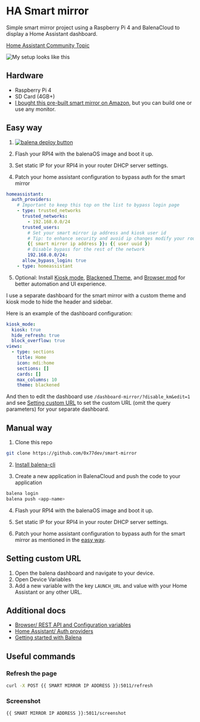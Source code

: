 # HA Smart mirror

Simple smart mirror project using a Raspberry Pi 4 and BalenaCloud to display a Home Assistant dashboard.

[Home Assistant Community Topic](https://community.home-assistant.io/t/smart-mirror-with-lovelace-dashboard/715299)

![My setup looks like this](https://repository-images.githubusercontent.com/784446111/b1ce65e2-ea77-44a3-9cfc-61575e1e017b)

## Hardware

- Raspberry Pi 4
- SD Card (4GB+)
- [I bought this pre-built smart mirror on Amazon](https://amzn.to/4cIKq5o), but you can build one or use any monitor.

## Easy way

1. [![balena deploy button](https://www.balena.io/deploy.svg)](https://dashboard.balena-cloud.com/deploy?repoUrl=https://github.com/0x77dev/smart-mirror)


2. Flash your RPI4 with the balenaOS image and boot it up.

3. Set static IP for your RPI4 in your router DHCP server settings.

4. Patch your home assistant configuration to bypass auth for the smart mirror

```yaml
homeassistant:
  auth_providers:
    # Important to keep this top on the list to bypass login page
    - type: trusted_networks
      trusted_networks:
        - 192.168.0.0/24
      trusted_users:
        # Set your smart mirror ip address and kiosk user id
        # Tip: to enhance security and avoid ip changes modify your router DHCP server to assign a static ip to your smart mirror
        {{ smart mirror ip address }}: {{ user uuid }}
        # Disable bypass for the rest of the network
        192.168.0.0/24:
      allow_bypass_login: true
    - type: homeassistant
```

5. Optional: Install [Kiosk mode](https://github.com/NemesisRE/kiosk-mode), [Blackened Theme](https://github.com/home-assistant-community-themes/blackened), and [Browser mod](https://github.com/thomasloven/hass-browser_mod) for better automation and UI experience.

I use a separate dashboard for the smart mirror with a custom theme and kiosk mode to hide the header and sidebar.

Here is an example of the dashboard configuration:
```yaml
kiosk_mode:
  kiosk: true
  hide_refresh: true
  block_overflow: true
views:
  - type: sections
    title: Home
    icon: mdi:home
    sections: []
    cards: []
    max_columns: 10
    theme: blackened
```
And then to edit the dashboard use `/dashboard-mirror/?disable_km&edit=1` and see [Setting custom URL](#setting-custom-url) to set the custom URL (omit the query parameters) for your separate dashboard.

## Manual way

1. Clone this repo

```bash
git clone https://github.com/0x77dev/smart-mirror
```

2. [Install balena-cli](https://docs.balena.io/reference/balena-cli/)

3. Create a new application in BalenaCloud and push the code to your application

```bash
balena login
balena push <app-name>
```

4. Flash your RPI4 with the balenaOS image and boot it up.

5. Set static IP for your RPI4 in your router DHCP server settings.

6. Patch your home assistant configuration to bypass auth for the smart mirror as mentioned in the [easy way](#easy-way).

## Setting custom URL

1. Open the balena dashboard and navigate to your device.
2. Open Device Variables
3. Add a new variable with the key `LAUNCH_URL` and value with your Home Assistant or any other URL.

## Additional docs

- [Browser/ REST API and Configuration variables](https://github.com/balena-io-experimental/browser?tab=readme-ov-file#api)
- [Home Assistant/ Auth providers](https://www.home-assistant.io/docs/authentication/providers)
- [Getting started with Balena](https://docs.balena.io/learn/getting-started/raspberrypi5/nodejs/)

## Useful commands

### Refresh the page

```bash
curl -X POST {{ SMART MIRROR IP ADDRESS }}:5011/refresh
```

### Screenshot

```url
{{ SMART MIRROR IP ADDRESS }}:5011/screenshot
```

